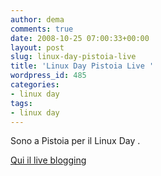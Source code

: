 ```yaml
---
author: dema
comments: true
date: 2008-10-25 07:00:33+00:00
layout: post
slug: linux-day-pistoia-live
title: 'Linux Day Pistoia Live '
wordpress_id: 485
categories:
- linux day
tags:
- linux day
---
```


Sono a Pistoia per il Linux Day .

[Qui il live blogging](http://www.coveritlive.com/index.php?option=com_altcaster&task=siteviewaltcast&altcast_code=cab68ec3a9&height=550&width=470)
